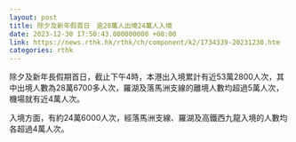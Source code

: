 ```yaml
---
layout: post
title: 除夕及新年假首日　逾28萬人出境24萬人入境
date: 2023-12-30 17:50:43.000000000 +08:00
link: https://news.rthk.hk/rthk/ch/component/k2/1734339-20231230.htm
categories: rthk
---
```


除夕及新年長假期首日，截止下午4時，本港出入境累計有近53萬2800人次，其中出境人數為28萬6700多人次，羅湖及落馬洲支線的離境人數均超過5萬人次，機場就有近4萬人次。

入境方面，有約24萬6000人次，經落馬洲支線、羅湖及高鐵西九龍入境的人數均各超過4萬人次。
